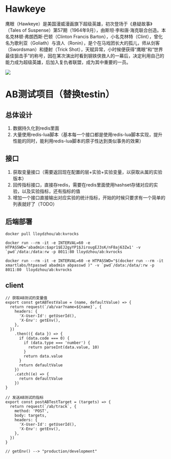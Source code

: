 # Hawkeye

鹰眼（Hawkeye）是美国漫威漫画旗下超级英雄，初次登场于《悬疑故事》（Tales of Suspense）第57期（1964年9月），由斯坦·李和唐·海克联合创造。本名克林顿·弗朗西斯·巴顿（Clinton Francis Barton），小名克林特（Clint），曾化名为歌利亚（Goliath）与浪人（Ronin），是个在马戏团长大的孤儿，师从剑客（Swordsman）和捷射（Trick Shot），天赋异常，小时候便获得“鹰眼“和“世界最佳狙击手”的称号，因在某次演出时看到钢铁侠救人的一幕后，决定利用自己的能力成为超级英雄，后加入复仇者联盟，成为其中重要的一员。

![](https://img1.3lian.com/2015/a1/31/d/190.jpg)

# AB测试项目（替换testin）

## 总体设计
1. 数据持久化到redis里面
3. 大量使用redis-lua脚本（基本每一个接口都是使用redis-lua脚本实现，提升性能的同时，能利用redis-lua脚本的原子性达到类似事务的效果）

## 接口
1. 获取变量接口（需要返回现在配置的层+实验+实验变量，以获取从属的实验版本）
2. 回传指标接口，直接存redis，需要在redis里面使用hashset存储对应的实验，以及实验指标，还有指标的值
3. 增加一个接口直接输出对应实验的统计指标，开始的时候只要求有一个简单的列表就好了（TODO）

## 后端部署
```
docker pull lloydzhou/ab:kvrocks

docker run --rm -it -e INTERVAL=60 -e HTPASSWD='abadmin:$apr1$EJ2gyYP1$JirougEJ3sK/nF8aj63Zw1' -v `pwd`/data:/data:rw -p 8011:80 lloydzhou/ab:kvrocks

docker run --rm -it -e INTERVAL=60 -e HTPASSWD="$(docker run --rm -it xmartlabs/htpasswd abadmin abpasswd )" -v `pwd`/data:/data/:rw -p 8011:80  lloydzhou/ab:kvrocks
```

## client
```
// 获取AB测试的变量值
export const getABTestValue = (name, defaultValue) => {
  return request(`/ab/var?name=${name}`, {
    headers: {
      'X-User-Id': getUserId(),
      'X-Env': getEnv(),
    },
  })
    .then(({ data }) => {
      if (data.code === 0) {
        if (data.type === 'number') {
          return parseInt(data.value, 10)
        }
        return data.value
      }
      return defaultValue
    })
    .catch((e) => {
      return defaultValue
    })
}

// 发送AB测试的指标
export const postABTestTarget = (targets) => {
  return request(`/ab/track`, {
    method: 'POST',
    body: targets,
    headers: {
      'X-User-Id': getUserId(),
      'X-Env': getEnv(),
    },
  })
}

// getEnv() --> "production/development"
```

